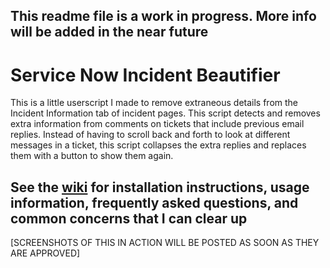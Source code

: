 ## This readme file is a work in progress. More info will be added in the near future

# Service Now Incident Beautifier
This is a little userscript I made to remove extraneous details from the Incident Information tab of incident pages. This script detects and removes extra information from comments on tickets that include previous email replies. Instead of having to scroll back and forth to look at different messages in a ticket, this script collapses the extra replies and replaces them with a button to show them again.
## See the [wiki](https://github.com/IncPlusPlus/Service-Now-Incident-Beautifier/wiki/Home) for installation instructions, usage information, frequently asked questions, and common concerns that I can clear up

[SCREENSHOTS OF THIS IN ACTION WILL BE POSTED AS SOON AS THEY ARE APPROVED]

